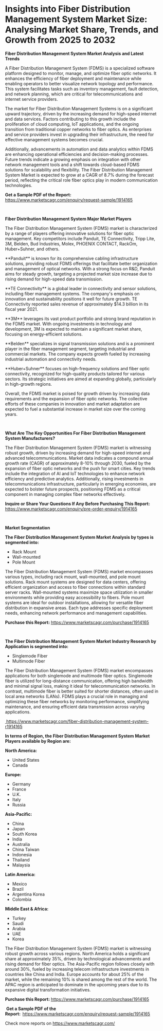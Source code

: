 <p><h1>Insights into Fiber Distribution Management System Market Size: Analysing Market Share, Trends, and Growth from 2025 to 2032</h1></p><p><strong>Fiber Distribution Management System Market Analysis and Latest Trends</strong></p>
<p><p>A Fiber Distribution Management System (FDMS) is a specialized software platform designed to monitor, manage, and optimize fiber optic networks. It enhances the efficiency of fiber deployment and maintenance while enabling operators to better visualize network topology and performance. This system facilitates tasks such as inventory management, fault detection, and network planning, which are critical for telecommunications and internet service providers.</p><p>The market for Fiber Distribution Management Systems is on a significant upward trajectory, driven by the increasing demand for high-speed internet and data services. Factors contributing to this growth include the proliferation of cloud computing, IoT applications, and the ongoing transition from traditional copper networks to fiber optics. As enterprises and service providers invest in upgrading their infrastructure, the need for effective management systems becomes crucial.</p><p>Additionally, advancements in automation and data analytics within FDMS are enhancing operational efficiencies and decision-making processes. Future trends indicate a growing emphasis on integration with other network management tools and a shift towards cloud-based FDMS solutions for scalability and flexibility. The Fiber Distribution Management System Market is expected to grow at a CAGR of 8.7% during the forecast period, reflecting the critical role fiber optics play in modern communication technologies.</p></p>
<p><strong>Get a Sample PDF of the Report:&nbsp;</strong> <a href="https://www.marketscagr.com/enquiry/request-sample/1914165?utm_campaign=3292&utm_medium=2&utm_source=Github&utm_content=ia&utm_term=10042025&utm_id=fiber-distribution-management-system">https://www.marketscagr.com/enquiry/request-sample/1914165</a></p>
<p>&nbsp;</p>
<p><strong>Fiber Distribution Management System Major Market Players</strong></p>
<p><p>The Fiber Distribution Management System (FDMS) market is characterized by a range of players offering innovative solutions for fiber optic management. Key competitors include Panduit, TE Connectivity, Tripp Lite, 3M, Belden, Bud Industries, Molex, PHOENIX CONTACT, RackOm, Huber+Suhner, and others.</p><p>**Panduit** is known for its comprehensive cabling infrastructure solutions, providing robust FDMS offerings that facilitate better organization and management of optical networks. With a strong focus on R&D, Panduit aims for steady growth, targeting a projected market size increase due to rising demand for high-speed data transmission.</p><p>**TE Connectivity** is a global leader in connectivity and sensor solutions, including fiber management systems. The company's emphasis on innovation and sustainability positions it well for future growth. TE Connectivity reported sales revenue of approximately $14.3 billion in its fiscal year 2021.</p><p>**3M** leverages its vast product portfolio and strong brand reputation in the FDMS market. With ongoing investments in technology and development, 3M is expected to maintain a significant market share, focusing on energy-efficient solutions.</p><p>**Belden** specializes in signal transmission solutions and is a prominent player in the fiber management segment, targeting industrial and commercial markets. The company expects growth fueled by increasing industrial automation and connectivity needs.</p><p>**Huber+Suhner** focuses on high-frequency solutions and fiber optic connectivity, recognized for high-quality products tailored for various sectors. Its strategic initiatives are aimed at expanding globally, particularly in high-growth regions.</p><p>Overall, the FDMS market is poised for growth driven by increasing data requirements and the expansion of fiber optic networks. The collective efforts of these companies in innovation and market adaptation are expected to fuel a substantial increase in market size over the coming years.</p></p>
<p>&nbsp;</p>
<p><strong>What Are The Key Opportunities For Fiber Distribution Management System Manufacturers?</strong></p>
<p><p>The Fiber Distribution Management System (FDMS) market is witnessing robust growth, driven by increasing demand for high-speed internet and advanced telecommunications. Market data indicates a compound annual growth rate (CAGR) of approximately 8-10% through 2030, fueled by the expansion of fiber optic networks and the push for smart cities. Key trends include the integration of AI and IoT technologies to enhance network efficiency and predictive analytics. Additionally, rising investments in telecommunications infrastructure, particularly in emerging economies, are expected to bolster future prospects, positioning FDMS as a critical component in managing complex fiber networks effectively.</p></p>
<p><strong>Inquire or Share Your Questions If Any Before Purchasing This Report:</strong> <a href="https://www.marketscagr.com/enquiry/pre-order-enquiry/1914165?utm_campaign=3292&utm_medium=2&utm_source=Github&utm_content=ia&utm_term=10042025&utm_id=fiber-distribution-management-system">https://www.marketscagr.com/enquiry/pre-order-enquiry/1914165</a></p>
<p>&nbsp;</p>
<p><strong>Market Segmentation</strong></p>
<p><strong>The Fiber Distribution Management System Market Analysis by types is segmented into:</strong></p>
<p><ul><li>Rack Mount</li><li>Wall-mounted</li><li>Pole Mount</li></ul></p>
<p><p>The Fiber Distribution Management System (FDMS) market encompasses various types, including rack mount, wall-mounted, and pole mount solutions. Rack mount systems are designed for data centers, offering efficient organization and access to fiber connections within standard server racks. Wall-mounted systems maximize space utilization in smaller environments while providing easy accessibility to fibers. Pole mount systems are ideal for outdoor installations, allowing for versatile fiber distribution in expansive areas. Each type addresses specific deployment needs, enhancing network performance and management capabilities.</p></p>
<p><strong>Purchase this Report:&nbsp;</strong><a href="https://www.marketscagr.com/purchase/1914165?utm_campaign=3292&utm_medium=2&utm_source=Github&utm_content=ia&utm_term=10042025&utm_id=fiber-distribution-management-system">https://www.marketscagr.com/purchase/1914165</a></p>
<p>&nbsp;</p>
<p><strong>The Fiber Distribution Management System Market Industry Research by Application is segmented into:</strong></p>
<p><ul><li>Singlemode Fiber</li><li>Multimode Fiber</li></ul></p>
<p><p>The Fiber Distribution Management System (FDMS) market encompasses applications for both singlemode and multimode fiber optics. Singlemode fiber is utilized for long-distance communication, offering high bandwidth and minimal signal loss, making it ideal for telecommunication networks. In contrast, multimode fiber is better suited for shorter distances, often used in local area networks (LANs). FDMS plays a crucial role in managing and optimizing these fiber networks by monitoring performance, simplifying maintenance, and ensuring efficient data transmission across varying applications.</p></p>
<p><a href="https://www.marketscagr.com/fiber-distribution-management-system-r1914165?utm_campaign=3292&utm_medium=2&utm_source=Github&utm_content=ia&utm_term=10042025&utm_id=fiber-distribution-management-system">&nbsp;https://www.marketscagr.com/fiber-distribution-management-system-r1914165</a></p>
<p><strong>In terms of Region, the Fiber Distribution Management System Market Players available by Region are:</strong></p>
<p>
    <p> <strong> North America: </strong>
        <ul>
            <li>United States</li>
            <li>Canada</li>
        </ul>
        </p> 
    <p> <strong> Europe: </strong>
        <ul>
            <li>Germany</li>
            <li>France</li>
            <li>U.K.</li>
            <li>Italy</li>
            <li>Russia</li>
        </ul>
        </p> 
    <p> <strong> Asia-Pacific: </strong>
        <ul>
            <li>China</li>
            <li>Japan</li>
            <li>South Korea</li>
            <li>India</li>
            <li>Australia</li>
            <li>China Taiwan</li>
            <li>Indonesia</li>
            <li>Thailand</li>
            <li>Malaysia</li>
        </ul>
        </p> 
    <p> <strong> Latin America: </strong>
        <ul>
            <li>Mexico</li>
            <li>Brazil</li>
            <li>Argentina Korea</li>
            <li>Colombia</li>
        </ul>
        </p> 
    <p> <strong> Middle East & Africa: </strong>
        <ul>
            <li>Turkey</li>
            <li>Saudi</li>
            <li>Arabia</li>
            <li>UAE</li>
            <li>Korea</li>
        </ul>
    </p>
    </p>
<p><p>The Fiber Distribution Management System (FDMS) market is witnessing robust growth across various regions. North America holds a significant share at approximately 35%, driven by technological advancements and rising demand for fiber optics. The Asia-Pacific region follows closely with around 30%, fueled by increasing telecom infrastructure investments in countries like China and India. Europe accounts for about 25% of the market, while the remaining 10% is shared among the rest of the world. The APAC region is anticipated to dominate in the upcoming years due to its expansive digital transformation initiatives.</p></p>
<p><strong>Purchase this Report: </strong><a href="https://www.marketscagr.com/purchase/1914165?utm_campaign=3292&utm_medium=2&utm_source=Github&utm_content=ia&utm_term=10042025&utm_id=fiber-distribution-management-system">https://www.marketscagr.com/purchase/1914165</a></p>
<p>&nbsp;<strong>Get a Sample PDF of the Report:&nbsp;&nbsp;</strong><a href="https://www.marketscagr.com/enquiry/request-sample/1914165?utm_campaign=3292&utm_medium=2&utm_source=Github&utm_content=ia&utm_term=10042025&utm_id=fiber-distribution-management-system">https://www.marketscagr.com/enquiry/request-sample/1914165</a></p>
<p><strong></strong></p>
<p>Check more reports on <a href="https://www.marketscagr.com/?utm_campaign=3292&utm_medium=2&utm_source=Github&utm_content=ia&utm_term=10042025&utm_id=fiber-distribution-management-system">https://www.marketscagr.com/</a></p>